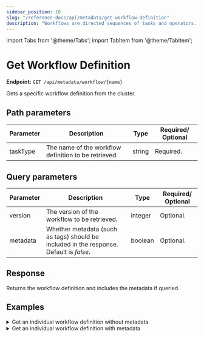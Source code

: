 ```yaml
---
sidebar_position: 10
slug: "/reference-docs/api/metadata/get-workflow-definition"
description: "Workflows are directed sequences of tasks and operators. This API is used to retrieve the individual workflow definition in Orkes Conductor."
---
```


import Tabs from '@theme/Tabs';
import TabItem from '@theme/TabItem';

# Get Workflow Definition

**Endpoint:** `GET /api/metadata/workflow/{name}`

Gets a specific workflow definition from the cluster.

## Path parameters

| Parameter  | Description | Type | Required/ Optional |
| ---------- | ----------- | ---- | ----------------- |
| taskType | The name of the workflow definition to be retrieved. | string | Required. | 

## Query parameters

| Parameter  | Description | Type | Required/ Optional |
| ---------- | ----------- | ---- | ----------------- |
| version | The version of the workflow to be retrieved. | integer | Optional. | 
| metadata | Whether metadata (such as tags) should be included in the response. Default is _false_. | boolean | Optional. | 

## Response

Returns the workflow definition and includes the metadata if queried.

## Examples

<details><summary>Get an individual workflow definition without metadata</summary>

**Request**

```bash
curl -X 'GET' \
  'https://<YOUR_CLUSTER>/api/metadata/workflow/api-test?metadata=false' \
  -H 'accept: */*' \
  -H 'X-Authorization: <TOKEN>'
```
**Response**

```json
{
  "createTime": 0,
  "updateTime": 1735802256013,
  "name": "api-test",
  "description": "Sample workflow created using API",
  "version": 1,
  "tasks": [
    {
      "name": "event",
      "taskReferenceName": "event_ref",
      "inputParameters": {},
      "type": "EVENT",
      "decisionCases": {},
      "defaultCase": [],
      "forkTasks": [],
      "startDelay": 0,
      "joinOn": [],
      "sink": "sqs:internal_event_name",
      "optional": false,
      "defaultExclusiveJoinTask": [],
      "asyncComplete": false,
      "loopOver": [],
      "onStateChange": {},
      "permissive": false
    }
  ],
  "inputParameters": [],
  "outputParameters": {},
  "failureWorkflow": "",
  "schemaVersion": 2,
  "restartable": false,
  "workflowStatusListenerEnabled": false,
  "ownerEmail": "john.doe@acme.com",
  "timeoutPolicy": "ALERT_ONLY",
  "timeoutSeconds": 0,
  "variables": {},
  "inputTemplate": {},
  "enforceSchema": true
}
```
</details>


<details><summary>Get an individual workflow definition with metadata</summary>

**Request**

```bash
curl -X 'GET' \
  'https://<YOUR_CLUSTER>/api/metadata/workflow/api-test?metadata=true' \
  -H 'accept: */*' \
  -H 'X-Authorization: <TOKEN>'
```
**Response**

```json
{
  "createTime": 0,
  "updateTime": 1735802256013,
  "name": "api-test",
  "description": "Sample workflow created using API",
  "version": 1,
  "tasks": [
    {
      "name": "event",
      "taskReferenceName": "event_ref",
      "inputParameters": {},
      "type": "EVENT",
      "decisionCases": {},
      "defaultCase": [],
      "forkTasks": [],
      "startDelay": 0,
      "joinOn": [],
      "sink": "sqs:internal_event_name",
      "optional": false,
      "defaultExclusiveJoinTask": [],
      "asyncComplete": false,
      "loopOver": [],
      "onStateChange": {},
      "permissive": false
    }
  ],
  "inputParameters": [],
  "outputParameters": {},
  "failureWorkflow": "",
  "schemaVersion": 2,
  "restartable": false,
  "workflowStatusListenerEnabled": false,
  "ownerEmail": "john.doe@acme.com",
  "timeoutPolicy": "ALERT_ONLY",
  "timeoutSeconds": 0,
  "variables": {},
  "inputTemplate": {},
  "enforceSchema": true,
  "overwriteTags": true,
  "tags": [
    {
      "key": "api",
      "value": "doc"
    }
  ]
}
```
</details>